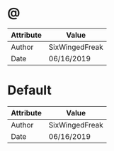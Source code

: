 # @
| Attribute | Value |
| ---  | ---     |
| Author | SixWingedFreak |
| Date | 06/16/2019 |
# Default
| Attribute | Value |
| ---  | ---     |
| Author | SixWingedFreak |
| Date | 06/16/2019 |
